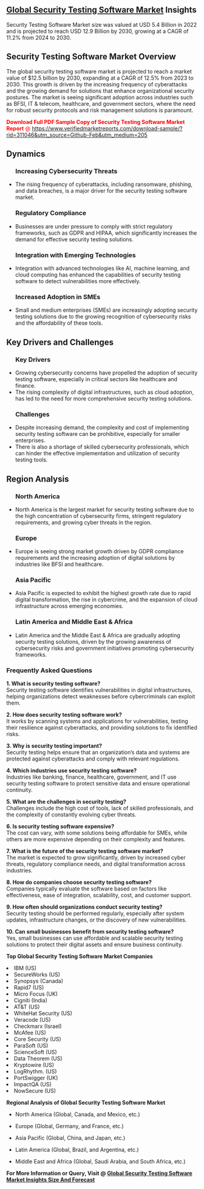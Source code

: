 <h2><a href="https://www.verifiedmarketreports.com/download-sample/?rid=311046&amp;utm_source=Github&amp;utm_medium=205" target="_blank">Global Security Testing Software Market</a> Insights</h2><p>Security Testing Software Market size was valued at USD 5.4 Billion in 2022 and is projected to reach USD 12.9 Billion by 2030, growing at a CAGR of 11.2% from 2024 to 2030.</p><p> <h2>Security Testing Software Market Overview</h2> <p>The global security testing software market is projected to reach a market value of $12.5 billion by 2030, expanding at a CAGR of 12.5% from 2023 to 2030. This growth is driven by the increasing frequency of cyberattacks and the growing demand for solutions that enhance organizational security postures. The market is seeing significant adoption across industries such as BFSI, IT & telecom, healthcare, and government sectors, where the need for robust security protocols and risk management solutions is paramount.</p> <p><p><span class=""><span style="color: #ff0000;"><strong>Download Full PDF Sample Copy of Security Testing Software Market Report</strong> @ </span><a href="https://www.verifiedmarketreports.com/download-sample/?rid=311046&amp;utm_source=Github-Feb&amp;utm_medium=205" target="_blank">https://www.verifiedmarketreports.com/download-sample/?rid=311046&amp;utm_source=Github-Feb&amp;utm_medium=205</a></span></p></p> <h2>Dynamics</h2> <ul> <h3>Increasing Cybersecurity Threats</h3> <li>The rising frequency of cyberattacks, including ransomware, phishing, and data breaches, is a major driver for the security testing software market.</li> <h3>Regulatory Compliance</h3> <li>Businesses are under pressure to comply with strict regulatory frameworks, such as GDPR and HIPAA, which significantly increases the demand for effective security testing solutions.</li> <h3>Integration with Emerging Technologies</h3> <li>Integration with advanced technologies like AI, machine learning, and cloud computing has enhanced the capabilities of security testing software to detect vulnerabilities more effectively.</li> <h3>Increased Adoption in SMEs</h3> <li>Small and medium enterprises (SMEs) are increasingly adopting security testing solutions due to the growing recognition of cybersecurity risks and the affordability of these tools.</li> </ul> <h2>Key Drivers and Challenges</h2> <ul> <h3>Key Drivers</h3> <li>Growing cybersecurity concerns have propelled the adoption of security testing software, especially in critical sectors like healthcare and finance.</li> <li>The rising complexity of digital infrastructures, such as cloud adoption, has led to the need for more comprehensive security testing solutions.</li> <h3>Challenges</h3> <li>Despite increasing demand, the complexity and cost of implementing security testing software can be prohibitive, especially for smaller enterprises.</li> <li>There is also a shortage of skilled cybersecurity professionals, which can hinder the effective implementation and utilization of security testing tools.</li> </ul> <h2>Region Analysis</h2> <ul> <h3>North America</h3> <li>North America is the largest market for security testing software due to the high concentration of cybersecurity firms, stringent regulatory requirements, and growing cyber threats in the region.</li> <h3>Europe</h3> <li>Europe is seeing strong market growth driven by GDPR compliance requirements and the increasing adoption of digital solutions by industries like BFSI and healthcare.</li> <h3>Asia Pacific</h3> <li>Asia Pacific is expected to exhibit the highest growth rate due to rapid digital transformation, the rise in cybercrime, and the expansion of cloud infrastructure across emerging economies.</li> <h3>Latin America and Middle East & Africa</h3> <li>Latin America and the Middle East & Africa are gradually adopting security testing solutions, driven by the growing awareness of cybersecurity risks and government initiatives promoting cybersecurity frameworks.</li> </ul> <h3>Frequently Asked Questions</h3> <p><strong>1. What is security testing software?</strong><br> Security testing software identifies vulnerabilities in digital infrastructures, helping organizations detect weaknesses before cybercriminals can exploit them.</p> <p><strong>2. How does security testing software work?</strong><br> It works by scanning systems and applications for vulnerabilities, testing their resilience against cyberattacks, and providing solutions to fix identified risks.</p> <p><strong>3. Why is security testing important?</strong><br> Security testing helps ensure that an organization’s data and systems are protected against cyberattacks and comply with relevant regulations.</p> <p><strong>4. Which industries use security testing software?</strong><br> Industries like banking, finance, healthcare, government, and IT use security testing software to protect sensitive data and ensure operational continuity.</p> <p><strong>5. What are the challenges in security testing?</strong><br> Challenges include the high cost of tools, lack of skilled professionals, and the complexity of constantly evolving cyber threats.</p> <p><strong>6. Is security testing software expensive?</strong><br> The cost can vary, with some solutions being affordable for SMEs, while others are more expensive depending on their complexity and features.</p> <p><strong>7. What is the future of the security testing software market?</strong><br> The market is expected to grow significantly, driven by increased cyber threats, regulatory compliance needs, and digital transformation across industries.</p> <p><strong>8. How do companies choose security testing software?</strong><br> Companies typically evaluate the software based on factors like effectiveness, ease of integration, scalability, cost, and customer support.</p> <p><strong>9. How often should organizations conduct security testing?</strong><br> Security testing should be performed regularly, especially after system updates, infrastructure changes, or the discovery of new vulnerabilities.</p> <p><strong>10. Can small businesses benefit from security testing software?</strong><br> Yes, small businesses can use affordable and scalable security testing solutions to protect their digital assets and ensure business continuity.</p> </p><p><strong>Top Global Security Testing Software Market Companies</strong></p><div data-test-id=""><p><li>IBM (US)</li><li> SecureWorks (US)</li><li> Synopsys (Canada)</li><li> Rapid7 (US)</li><li> Micro Focus (UK)</li><li> Cigniti (India)</li><li> AT&T (US)</li><li> WhiteHat Security (US)</li><li> Veracode (US)</li><li> Checkmarx (Israel)</li><li> McAfee (US)</li><li> Core Security (US)</li><li> ParaSoft (US)</li><li> ScienceSoft (US)</li><li> Data Theorem (US)</li><li> Kryptowire (US)</li><li> LogRhythm. (US)</li><li> PortSwigger (UK)</li><li> ImpactQA (US)</li><li> NowSecure (US)</li></p><div><strong>Regional Analysis of&nbsp;Global Security Testing Software Market</strong></div><ul><li dir="ltr"><p dir="ltr">North America&nbsp;(Global, Canada, and Mexico, etc.)</p></li><li dir="ltr"><p dir="ltr">Europe (Global, Germany, and France, etc.)</p></li><li dir="ltr"><p dir="ltr">Asia Pacific&nbsp;(Global, China, and Japan, etc.)</p></li><li dir="ltr"><p dir="ltr">Latin America&nbsp;(Global, Brazil, and Argentina, etc.)</p></li><li dir="ltr">Middle East and Africa&nbsp;(Global, Saudi Arabia, and South Africa, etc.)</li></ul><p><strong>For More Information or Query, Visit @&nbsp;</strong><strong><a href="https://www.verifiedmarketreports.com/product/security-testing-software-market/?utm_source=Github&amp;utm_medium=205" target="_blank">Global Security Testing Software Market Insights Size And Forecast</a></strong></p></div>
